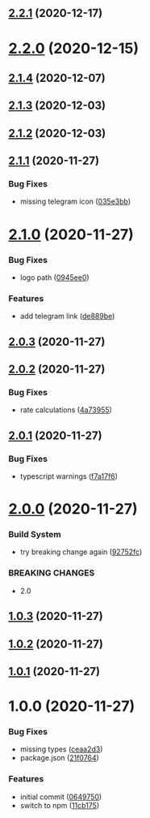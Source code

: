 ## [2.2.1](https://github.com/erdDEVcode/sting/compare/v2.2.0...v2.2.1) (2020-12-17)

# [2.2.0](https://github.com/erdDEVcode/sting/compare/v2.1.4...v2.2.0) (2020-12-15)

## [2.1.4](https://github.com/erdDEVcode/sting/compare/v2.1.3...v2.1.4) (2020-12-07)

## [2.1.3](https://github.com/erdDEVcode/sting/compare/v2.1.2...v2.1.3) (2020-12-03)

## [2.1.2](https://github.com/erdDEVcode/sting/compare/v2.1.1...v2.1.2) (2020-12-03)

## [2.1.1](https://github.com/erdDEVcode/sting/compare/v2.1.0...v2.1.1) (2020-11-27)


### Bug Fixes

* missing telegram icon ([035e3bb](https://github.com/erdDEVcode/sting/commit/035e3bb87ef1c45ea6d512046684312876b36391))

# [2.1.0](https://github.com/erdDEVcode/sting/compare/v2.0.3...v2.1.0) (2020-11-27)


### Bug Fixes

* logo path ([0945ee0](https://github.com/erdDEVcode/sting/commit/0945ee03d6e0a14ce217d2b60bd2ac567a5b8eb9))


### Features

* add telegram link ([de889be](https://github.com/erdDEVcode/sting/commit/de889beb1d499039fa2d9ace789d777885e155bc))

## [2.0.3](https://github.com/erdDEVcode/sting/compare/v2.0.2...v2.0.3) (2020-11-27)

## [2.0.2](https://github.com/erdDEVcode/sting/compare/v2.0.1...v2.0.2) (2020-11-27)


### Bug Fixes

* rate calculations ([4a73955](https://github.com/erdDEVcode/sting/commit/4a73955faee3b2598dd6404f64a23315e528f58a))

## [2.0.1](https://github.com/erdDEVcode/sting/compare/v2.0.0...v2.0.1) (2020-11-27)


### Bug Fixes

* typescript warnings ([f7a17f6](https://github.com/erdDEVcode/sting/commit/f7a17f6a6d867877fd1becd0dcd3d585146c82e4))

# [2.0.0](https://github.com/erdDEVcode/sting/compare/v1.0.3...v2.0.0) (2020-11-27)


### Build System

* try breaking change again ([92752fc](https://github.com/erdDEVcode/sting/commit/92752fca143fe192658ba581e94f66f4a1f96ac1))


### BREAKING CHANGES

* 2.0

## [1.0.3](https://github.com/erdDEVcode/sting/compare/v1.0.2...v1.0.3) (2020-11-27)

## [1.0.2](https://github.com/erdDEVcode/sting/compare/v1.0.1...v1.0.2) (2020-11-27)

## [1.0.1](https://github.com/erdDEVcode/sting/compare/v1.0.0...v1.0.1) (2020-11-27)

# 1.0.0 (2020-11-27)


### Bug Fixes

* missing types ([ceaa2d3](https://github.com/erdDEVcode/sting/commit/ceaa2d31a9facca18f30cd8b1c93d13b01aeefd2))
* package.json ([21f0764](https://github.com/erdDEVcode/sting/commit/21f07648c43bf5d206d9f8408df6eb6b80010d9b))


### Features

* initial commit ([0649750](https://github.com/erdDEVcode/sting/commit/06497503cc66db5127ebd867b6da33429efb5da6))
* switch to npm ([11cb175](https://github.com/erdDEVcode/sting/commit/11cb175bb0d437b3ea0e9193917896887ad100cb))
